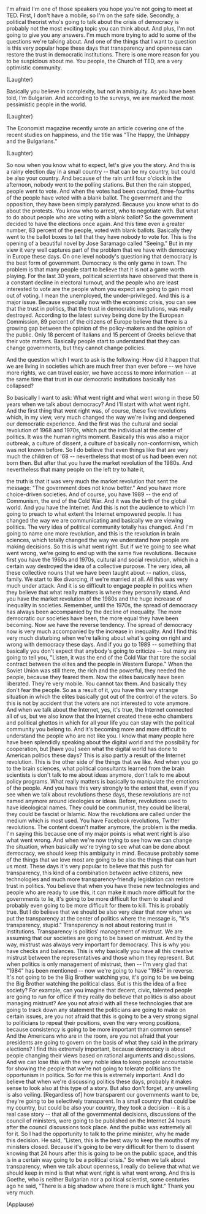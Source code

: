 
I&#39;m afraid I&#39;m one of those speakers
you hope you&#39;re not going to meet at TED.
First, I don&#39;t have a mobile,
so I&#39;m on the safe side.
Secondly, a political theorist
who&#39;s going to talk about the crisis of democracy
is probably not the most exciting topic you can think about.
And plus, I&#39;m not going to give you any answers.
I&#39;m much more trying to add to some of the questions we&#39;re talking about.
And one of the things that I want to question
is this very popular hope these days
that transparency and openness
can restore the trust in democratic institutions.
There is one more reason for you to be suspicious about me.
You people, the Church of TED, are a very optimistic community.

(Laughter)

Basically you believe in complexity, but not in ambiguity.
As you have been told, I&#39;m Bulgarian.
And according to the surveys,
we are marked the most pessimistic people in the world.

(Laughter)

The Economist magazine recently wrote an article
covering one of the recent studies on happiness,
and the title was &quot;The Happy, the Unhappy and the Bulgarians.&quot;

(Laughter)

So now when you know what to expect,
let&#39;s give you the story.
And this is a rainy election day in a small country --
that can be my country, but could be also your country.
And because of the rain until four o&#39;clock in the afternoon,
nobody went to the polling stations.
But then the rain stopped,
people went to vote.
And when the votes had been counted,
three-fourths of the people have voted with a blank ballot.
The government and the opposition,
they have been simply paralyzed.
Because you know what to do about the protests.
You know who to arrest, who to negotiate with.
But what to do about people who are voting with a blank ballot?
So the government decided to have the elections once again.
And this time even a greater number,
83 percent of the people, voted with blank ballots.
Basically they went to the ballot boxes
to tell that they have nobody to vote for.
This is the opening of a beautiful novel by Jose Saramago
called &quot;Seeing.&quot;
But in my view it very well captures
part of the problem that we have with democracy in Europe these days.
On one level nobody&#39;s questioning
that democracy is the best form of government.
Democracy is the only game in town.
The problem is that many people start to believe
that it is not a game worth playing.
For the last 30 years, political scientists have observed
that there is a constant decline in electoral turnout,
and the people who are least interested to vote
are the people whom you expect are going to gain most out of voting.
I mean the unemployed, the under-privileged.
And this is a major issue.
Because especially now with the economic crisis,
you can see that the trust in politics,
that the trust in democratic institutions,
was really destroyed.
According to the latest survey being done by the European Commission,
89 percent of the citizens of Europe believe that there is a growing gap
between the opinion of the policy-makers and the opinion of the public.
Only 18 percent of Italians and 15 percent of Greeks
believe that their vote matters.
Basically people start to understand that they can change governments,
but they cannot change policies.

And the question which I want to ask is the following:
How did it happen that we are living in societies
which are much freer than ever before --
we have more rights, we can travel easier,
we have access to more information --
at the same time that trust in our democratic institutions
basically has collapsed?

So basically I want to ask:
What went right and what went wrong in these 50 years
when we talk about democracy?
And I&#39;ll start with what went right.
And the first thing that went right was, of course,
these five revolutions which, in my view,
very much changed the way we&#39;re living and deepened our democratic experience.
And the first was the cultural and social revolution of 1968 and 1970s,
which put the individual at the center of politics.
It was the human rights moment.
Basically this was also a major outbreak, a culture of dissent,
a culture of basically non-conformism,
which was not known before.
So I do believe that even things like that
are very much the children of &#39;68 --
nevertheless that most of us had been even not born then.
But after that you have the market revolution of the 1980s.
And nevertheless that many people on the left try to hate it,

the truth is that it was very much the market revolution that sent the message:
&quot;The government does not know better.&quot;
And you have more choice-driven societies.
And of course, you have 1989 -- the end of Communism, the end of the Cold War.
And it was the birth of the global world.
And you have the Internet.
And this is not the audience to which I&#39;m going to preach
to what extent the Internet empowered people.
It has changed the way we are communicating
and basically we are viewing politics.
The very idea of political community totally has changed.
And I&#39;m going to name one more revolution,
and this is the revolution in brain sciences,
which totally changed the way
we understand how people are making decisions.
So this is what went right.
But if we&#39;re going to see what went wrong,
we&#39;re going to end up with the same five revolutions.
Because first you have the 1960s and 1970s,
cultural and social revolution,
which in a certain way destroyed the idea of a collective purpose.
The very idea, all these collective nouns that we have been taught about --
nation, class, family.
We start to like divorcing, if we&#39;re married at all.
All this was very much under attack.
And it is so difficult to engage people in politics
when they believe that what really matters
is where they personally stand.
And you have the market revolution of the 1980s
and the huge increase of inequality in societies.
Remember, until the 1970s,
the spread of democracy has always been accompanied
by the decline of inequality.
The more democratic our societies have been,
the more equal they have been becoming.
Now we have the reverse tendency.
The spread of democracy now is very much accompanied
by the increase in inequality.
And I find this very much disturbing
when we&#39;re talking about what&#39;s going on right and wrong
with democracy these days.
And if you go to 1989 --
something that basically you don&#39;t expect that anybody&#39;s going to criticize --
but many are going to tell you, &quot;Listen, it was the end of the Cold War
that tore the social contract between the elites and the people in Western Europe.&quot;
When the Soviet Union was still there,
the rich and the powerful, they needed the people,
because they feared them.
Now the elites basically have been liberated.
They&#39;re very mobile. You cannot tax them.
And basically they don&#39;t fear the people.
So as a result of it, you have this very strange situation
in which the elites basically got out of the control of the voters.
So this is not by accident
that the voters are not interested to vote anymore.
And when we talk about the Internet,
yes, it&#39;s true, the Internet connected all of us,
but we also know that the Internet created these echo chambers and political ghettos
in which for all your life you can stay with the political community you belong to.
And it&#39;s becoming more and more difficult
to understand the people who are not like you.
I know that many people here
have been splendidly speaking about the digital world and the possibility for cooperation,
but [have you] seen what the digital world has done to American politics these days?
This is also partly a result of the Internet revolution.
This is the other side of the things that we like.
And when you go to the brain sciences,
what political consultants learned from the brain scientists
is don&#39;t talk to me about ideas anymore,
don&#39;t talk to me about policy programs.
What really matters is basically to manipulate the emotions of the people.
And you have this very strongly
to the extent that, even if you see when we talk about revolutions these days,
these revolutions are not named anymore around ideologies or ideas.
Before, revolutions used to have ideological names.
They could be communist, they could be liberal,
they could be fascist or Islamic.
Now the revolutions are called under the medium which is most used.
You have Facebook revolutions, Twitter revolutions.
The content doesn&#39;t matter anymore, the problem is the media.
I&#39;m saying this because one of my major points
is what went right is also what went wrong.
And when we&#39;re now trying to see how we can change the situation,
when basically we&#39;re trying to see what can be done about democracy,
we should keep this ambiguity in mind.
Because probably some of the things that we love most
are going to be also the things that can hurt us most.
These days it&#39;s very popular to believe
that this push for transparency,
this kind of a combination between active citizens, new technologies
and much more transparency-friendly legislation
can restore trust in politics.
You believe that when you have these new technologies and people who are ready to use this,
it can make it much more difficult for the governments to lie,
it&#39;s going to be more difficult for them to steal
and probably even going to be more difficult for them to kill.
This is probably true.
But I do believe that we should be also very clear
that now when we put the transparency at the center of politics
where the message is, &quot;It&#39;s transparency, stupid.&quot;
Transparency is not about restoring trust in institutions.
Transparency is politics&#39; management of mistrust.
We are assuming that our societies are going to be based on mistrust.
And by the way, mistrust was always very important for democracy.
This is why you have checks and balances.
This is why basically you have all this creative mistrust
between the representatives and those whom they represent.
But when politics is only management of mistrust,
then -- I&#39;m very glad that &quot;1984&quot; has been mentioned --
now we&#39;re going to have &quot;1984&quot; in reverse.
It&#39;s not going to be the Big Brother watching you,
it&#39;s going to be we being the Big Brother
watching the political class.
But is this the idea of a free society?
For example, can you imagine
that decent, civic, talented people are going to run for office
if they really do believe
that politics is also about managing mistrust?
Are you not afraid with all these technologies
that are going to track down
any statement the politicians are going to make on certain issues,
are you not afraid that this is going to be a very strong signal to politicians
to repeat their positions, even the very wrong positions,
because consistency is going to be more important than common sense?
And the Americans who are in the room,
are you not afraid that your presidents are going to govern
on the basis of what they said in the primary elections?
I find this extremely important,
because democracy is about people changing their views
based on rational arguments and discussions.
And we can lose this with the very noble idea
to keep people accountable
for showing the people that we&#39;re not going to tolerate
politicians the opportunism in politics.
So for me this is extremely important.
And I do believe that when we&#39;re discussing politics these days,
probably it makes sense
to look also at this type of a story.
But also don&#39;t forget, any unveiling is also veiling.
[Regardless of] how transparent our governments want to be,
they&#39;re going to be selectively transparent.
In a small country that could be my country,
but could be also your country,
they took a decision -- it is a real case story --
that all of the governmental decisions,
discussions of the council of ministers,
were going to be published on the Internet
24 hours after the council discussions took place.
And the public was extremely all for it.
So I had the opportunity to talk to the prime minister,
why he made this decision.
He said, &quot;Listen, this is the best way
to keep the mouths of my ministers closed.
Because it&#39;s going to be very difficult for them to dissent
knowing that 24 hours after
this is going to be on the public space,
and this is in a certain way going to be a political crisis.&quot;
So when we talk about transparency,
when we talk about openness,
I really do believe that what we should keep in mind
is that what went right is what went wrong.
And this is Goethe, who is neither Bulgarian nor a political scientist,
some centuries ago he said,
&quot;There is a big shadow where there is much light.&quot;
Thank you very much.

(Applause)

